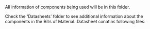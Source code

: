 All information of components being used will be in this folder.

Check the 'Datasheets' folder to see additional information about the components in the Bills of Material.
Datasheet conatins following files:
